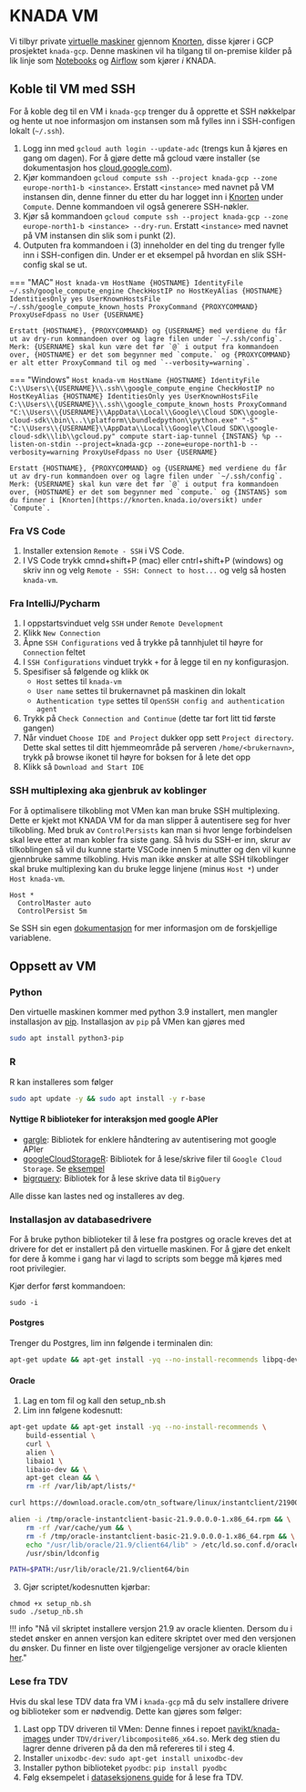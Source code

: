 # KNADA VM

Vi tilbyr private [virtuelle maskiner](https://cloud.google.com/compute/docs/instances) gjennom [Knorten](https://knorten.knada.io), disse kjører i GCP prosjektet `knada-gcp`.
Denne maskinen vil ha tilgang til on-premise kilder på lik linje som [Notebooks](./notebook/knada-notebook.md) og [Airflow](./airflow/knada-airflow.md) som kjører _i_ KNADA.

## Koble til VM med SSH

For å koble deg til en VM i `knada-gcp` trenger du å opprette et SSH nøkkelpar og hente ut noe informasjon om instansen som må fylles inn i SSH-configen lokalt (`~/.ssh`).

1. Logg inn med `gcloud auth login --update-adc` (trengs kun å kjøres en gang om dagen).
For å gjøre dette må gcloud være installer (se dokumentasjon hos [cloud.google.com](https://cloud.google.com/sdk/docs/install)).
2. Kjør kommandoen `gcloud compute ssh --project knada-gcp --zone europe-north1-b <instance>`.
Erstatt `<instance>` med navnet på VM instansen din, denne finner du etter du har logget inn i [Knorten](https://knorten.knada.io/oversikt) under `Compute`.
Denne kommandoen vil også generere SSH-nøkler.
3. Kjør så kommandoen `gcloud compute ssh --project knada-gcp --zone europe-north1-b <instance> --dry-run`.
Erstatt `<instance>` med navnet på VM instansen din slik som i punkt (2).
4. Outputen fra kommandoen i (3) inneholder en del ting du trenger fylle inn i SSH-configen din.
Under er et eksempel på hvordan en slik SSH-config skal se ut.

=== "MAC"
    ````
    Host knada-vm
        HostName {HOSTNAME}
        IdentityFile ~/.ssh/google_compute_engine
        CheckHostIP no
        HostKeyAlias {HOSTNAME}
        IdentitiesOnly yes
        UserKnownHostsFile ~/.ssh/google_compute_known_hosts
        ProxyCommand {PROXYCOMMAND}
        ProxyUseFdpass no
        User {USERNAME}
    ````

    Erstatt {HOSTNAME}, {PROXYCOMMAND} og {USERNAME} med verdiene du får ut av dry-run kommandoen over og lagre filen under `~/.ssh/config`.
    Merk: {USERNAME} skal kun være det før `@` i output fra kommandoen over, {HOSTNAME} er det som begynner med `compute.` og {PROXYCOMMAND} er alt etter ProxyCommand til og med `--verbosity=warning`.

=== "Windows"
    ````
    Host knada-vm
        HostName {HOSTNAME}
        IdentityFile C:\\Users\\{USERNAME}\\.ssh\\google_compute_engine
        CheckHostIP no
        HostKeyAlias {HOSTNAME}
        IdentitiesOnly yes
        UserKnownHostsFile C:\\Users\\{USERNAME}\\.ssh\\google_compute_known_hosts
        ProxyCommand "C:\\Users\\{USERNAME}\\AppData\\Local\\Google\\Cloud SDK\\google-cloud-sdk\\bin\\..\\platform\\bundledpython\\python.exe" "-S" "C:\\Users\\{USERNAME}\\AppData\\Local\\Google\\Cloud SDK\\google-cloud-sdk\\lib\\gcloud.py" compute start-iap-tunnel {INSTANS} %p --listen-on-stdin --project=knada-gcp --zone=europe-north1-b --verbosity=warning
        ProxyUseFdpass no
        User {USERNAME}
    ````

    Erstatt {HOSTNAME}, {PROXYCOMMAND} og {USERNAME} med verdiene du får ut av dry-run kommandoen over og lagre filen under `~/.ssh/config`.
    Merk: {USERNAME} skal kun være det før `@` i output fra kommandoen over, {HOSTNAME} er det som begynner med `compute.` og {INSTANS} som du finner i [Knorten](https://knorten.knada.io/oversikt) under `Compute`.


### Fra VS Code

1. Installer extension `Remote - SSH` i VS Code.
2. I VS Code trykk cmnd+shift+P (mac) eller cntrl+shift+P (windows) og skriv inn og velg `Remote - SSH: Connect to host...` og velg så hosten `knada-vm`.

### Fra IntelliJ/Pycharm

1. I oppstartsvinduet velg `SSH` under `Remote Development`
2. Klikk `New Connection`
3. Åpne `SSH Configurations` ved å trykke på tannhjulet til høyre for `Connection` feltet
4. I `SSH Configurations` vinduet trykk `+` for å legge til en ny konfigurasjon.
5. Spesifiser så følgende og klikk `OK`
    - `Host` settes til `knada-vm`
    - `User name` settes til brukernavnet på maskinen din lokalt
    - `Authentication type` settes til `OpenSSH config and authentication agent`
6. Trykk på `Check Connection and Continue` (dette tar fort litt tid første gangen)
7. Når vinduet `Choose IDE and Project` dukker opp sett `Project directory`.
Dette skal settes til ditt hjemmeområde på serveren `/home/<brukernavn>`, trykk på browse ikonet til høyre for boksen for å lete det opp
8. Klikk så `Download and Start IDE`

### SSH multiplexing aka gjenbruk av koblinger

For å optimalisere tilkobling mot VMen kan man bruke SSH multiplexing.
Dette er kjekt mot KNADA VM for da man slipper å autentisere seg for hver tilkobling.
Med bruk av `ControlPersists` kan man si hvor lenge forbindelsen skal leve etter at man kobler fra siste gang.
Så hvis du SSH-er inn, skrur av tilkoblingen så vil du kunne starte VSCode innen 5 minutter og den vil kunne gjennbruke samme tilkobling.
Hvis man ikke ønsker at alle SSH tilkoblinger skal bruke multiplexing kan du bruke legge linjene (minus `Host *`) under `Host knada-vm`.

```
Host *
  ControlMaster auto
  ControlPersist 5m
```

Se SSH sin egen [dokumentasjon](https://man.openbsd.org/ssh_config.5) for mer informasjon om de forskjellige variablene.


## Oppsett av VM

### Python

Den virtuelle maskinen kommer med python 3.9 installert, men mangler installasjon av [pip]().
Installasjon av `pip` på VMen kan gjøres med

````bash
sudo apt install python3-pip
````

### R

R kan installeres som følger

````bash
sudo apt update -y && sudo apt install -y r-base
````

#### Nyttige R biblioteker for interaksjon med google APIer

- [gargle](https://gargle.r-lib.org/): Bibliotek for enklere håndtering av autentisering mot google APIer
- [googleCloudStorageR](https://cran.r-project.org/web/packages/googleCloudStorageR/vignettes/googleCloudStorageR.html): Bibliotek for å lese/skrive filer til `Google Cloud Storage`.
Se [eksempel](./eksempler.md#lese-fra-google-cloud-storage-bucket)
- [bigrquery](https://github.com/r-dbi/bigrquery): Bibliotek for å lese skrive data til `BigQuery`

Alle disse kan lastes ned og installeres av deg.

### Installasjon av databasedrivere

For å bruke python biblioteker til å lese fra postgres og oracle kreves det at drivere for det er installert på den virtuelle maskinen.
For å gjøre det enkelt for dere å komme i gang har vi lagd to scripts som begge må kjøres med root privilegier.

Kjør derfor først kommandoen:

```
sudo -i
```

#### Postgres

Trenger du Postgres, lim inn følgende i terminalen din:

```bash
apt-get update && apt-get install -yq --no-install-recommends libpq-dev
```

#### Oracle

1. Lag en tom fil og kall den setup_nb.sh
2. Lim inn følgene kodesnutt:

```bash
apt-get update && apt-get install -yq --no-install-recommends \
    build-essential \
    curl \
    alien \
    libaio1 \
    libaio-dev && \
    apt-get clean && \
    rm -rf /var/lib/apt/lists/*

curl https://download.oracle.com/otn_software/linux/instantclient/219000/oracle-instantclient-basic-21.9.0.0.0-1.x86_64.rpm > /tmp/oracle-instantclient-basic-21.9.0.0.0-1.x86_64.rpm

alien -i /tmp/oracle-instantclient-basic-21.9.0.0.0-1.x86_64.rpm && \
    rm -rf /var/cache/yum && \
    rm -f /tmp/oracle-instantclient-basic-21.9.0.0.0-1.x86_64.rpm && \
    echo "/usr/lib/oracle/21.9/client64/lib" > /etc/ld.so.conf.d/oracle-instantclient21.9.conf && \
    /usr/sbin/ldconfig

PATH=$PATH:/usr/lib/oracle/21.9/client64/bin
```
3. Gjør scriptet/kodesnutten kjørbar:
```
chmod +x setup_nb.sh
sudo ./setup_nb.sh
```

!!! info "Nå vil skriptet installere versjon 21.9 av oracle klienten. Dersom du i stedet ønsker en annen versjon kan editere skriptet over med den versjonen du ønsker. Du finner en liste over tilgjengelige versjoner av oracle klienten [her](https://www.oracle.com/cis/database/technologies/instant-client/linux-x86-64-downloads.html)."

### Lese fra TDV

Hvis du skal lese TDV data fra VM i `knada-gcp` må du selv installere drivere og biblioteker som er nødvendig.
Dette kan gjøres som følger:

1. Last opp TDV driveren til VMen: Denne finnes i repoet [navikt/knada-images](https://github.com/navikt/knada-images) under `TDV/driver/libcomposite86_x64.so`.
Merk deg stien du lagrer denne driveren på da den må refereres til i steg 4.
2. Installer `unixodbc-dev`: `sudo apt-get install unixodbc-dev`
3. Installer python biblioteket `pyodbc`: `pip install pyodbc`
4. Følg eksempelet i [dataseksjonens guide](https://dataseksjonen.intern.nav.no/kompetanse/guider/hente_data_fra_tdv.html) for å lese fra TDV.
